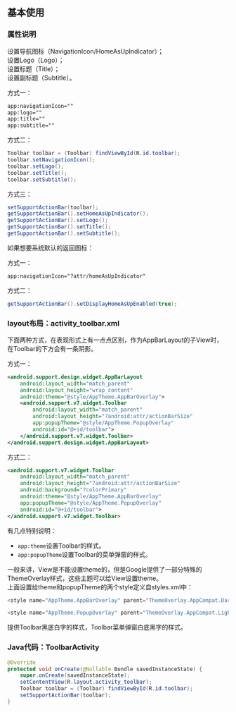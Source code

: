 ## 基本使用

### 属性说明
设置导航图标（NavigationIcon/HomeAsUpIndicator）；  
设置Logo（Logo）；  
设置标题（Title）；  
设置副标题（Subtitle）。

方式一：
```xml
app:navigationIcon=""
app:logo=""
app:title=""
app:subtitle=""
```
方式二：
```java
Toolbar toolbar = (Toolbar) findViewById(R.id.toolbar);
toolbar.setNavigationIcon();
toolbar.setLogo();
toolbar.setTitle();
toolbar.setSubtitle();
```
方式三：
```java
setSupportActionBar(toolbar);
getSupportActionBar().setHomeAsUpIndicator();
getSupportActionBar().setLogo();
getSupportActionBar().setTitle();
getSupportActionBar().setSubtitle();
```

如果想要系统默认的返回图标：

方式一：
```xml
app:navigationIcon="?attr/homeAsUpIndicator"
```
方式二：
```java
getSupportActionBar().setDisplayHomeAsUpEnabled(true);
```

### layout布局：activity_toolbar.xml
下面两种方式，在表现形式上有一点点区别，作为AppBarLayout的子View时，在Toolbar的下方会有一条阴影。

方式一：
```xml
<android.support.design.widget.AppBarLayout
	android:layout_width="match_parent"
	android:layout_height="wrap_content"
	android:theme="@style/AppTheme.AppBarOverlay">
	<android.support.v7.widget.Toolbar
		android:layout_width="match_parent"
		android:layout_height="?android:attr/actionBarSize"
		app:popupTheme="@style/AppTheme.PopupOverlay"
		android:id="@+id/toolbar">
	</android.support.v7.widget.Toolbar>
</android.support.design.widget.AppBarLayout>
```

方式二：
```xml
<android.support.v7.widget.Toolbar
	android:layout_width="match_parent"
	android:layout_height="?android:attr/actionBarSize"
	android:background="?colorPrimary"
	android:theme="@style/AppTheme.AppBarOverlay"
	app:popupTheme="@style/AppTheme.PopupOverlay"
	android:id="@+id/toolbar">
</android.support.v7.widget.Toolbar>
```
有几点特别说明：  
* `app:theme`设置Toolbar的样式。  
* `app:popupTheme`设置Toolbar的菜单弹窗的样式。  

一般来讲，View是不能设置theme的，但是Google提供了一部分特殊的ThemeOverlay样式，这些主题可以给View设置theme。  
上面设置给theme和popupTheme的两个style定义自styles.xml中：
```java
<style name="AppTheme.AppBarOverlay" parent="ThemeOverlay.AppCompat.Dark.ActionBar" />

<style name="AppTheme.PopupOverlay" parent="ThemeOverlay.AppCompat.Light" />
```
提供Toolbar黑底白字的样式，Toolbar菜单弹窗白底黑字的样式。

### Java代码：ToolbarActivity
```java
@Override
protected void onCreate(@Nullable Bundle savedInstanceState) {
	super.onCreate(savedInstanceState);
	setContentView(R.layout.activity_toolbar);
	Toolbar toolbar = (Toolbar) findViewById(R.id.toolbar);
	setSupportActionBar(toolbar);
}
```

